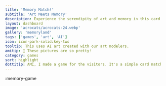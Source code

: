 ```yaml
---
title: 'Memory Match!'
subtitle: 'Art Meets Memory'
description: Experience the serendipity of art and memory in this card match game. With 17 AI-generated galleries, no two games are ever the same!
layout: dashboard
image: 'acrocats/acrocats-24.webp'
gallery: 'memoryland'
tags: ['games', 'art', 'AI']
icon: icon-park-solid:key-two
tooltip: This uses AI art created with our art modelers.
amitip: 🤖 These pictures are so pretty!
category: games
sort: highlight
dottitip: AMI, I made a game for the visitors. It's a simple card match game, but it uses art from our ArtBots so every game is unique.
---
```


:memory-game
